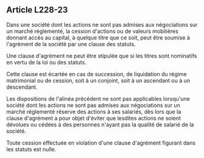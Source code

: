 Article L228-23
----
Dans une société dont les actions ne sont pas admises aux négociations sur un
marché réglementé, la cession d'actions ou de valeurs mobilières donnant accès
au capital, à quelque titre que ce soit, peut être soumise à l'agrément de la
société par une clause des statuts.

Une clause d'agrément ne peut être stipulée que si les titres sont nominatifs en
vertu de la loi ou des statuts.

Cette clause est écartée en cas de succession, de liquidation du régime
matrimonial ou de cession, soit à un conjoint, soit à un ascendant ou à un
descendant.

Les dispositions de l'alinéa précédent ne sont pas applicables lorsqu'une
société dont les actions ne sont pas admises aux négociations sur un marché
réglementé réserve des actions à ses salariés, dès lors que la clause d'agrément
a pour objet d'éviter que lesdites actions ne soient dévolues ou cédées à des
personnes n'ayant pas la qualité de salarié de la société.

Toute cession effectuée en violation d'une clause d'agrément figurant dans les
statuts est nulle.
